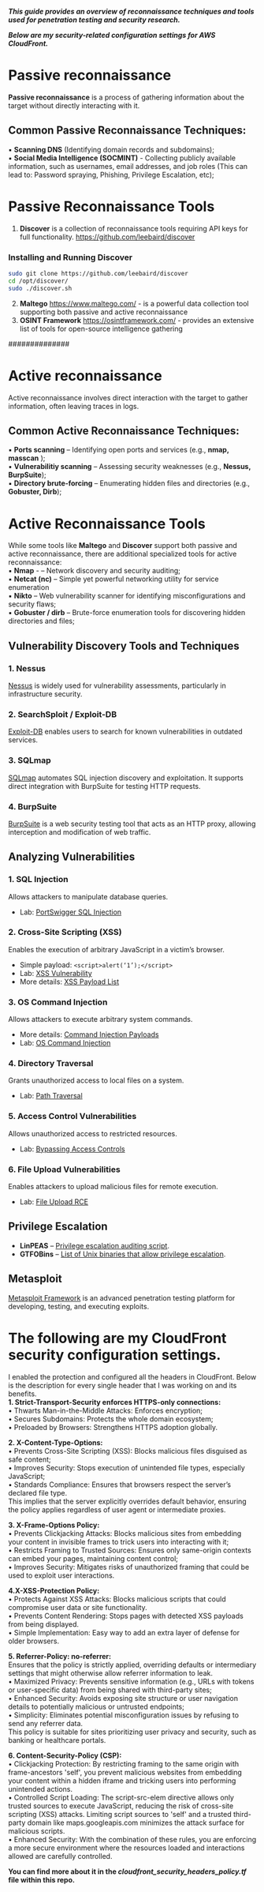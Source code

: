 ***This guide provides an overview of reconnaissance techniques and tools used for penetration testing and security research.***  <br />

***Below are my security-related configuration settings for AWS CloudFront.***

# Passive reconnaissance <br />
**Passive reconnaissance** is a process of gathering information about the target without directly interacting with it.  <br />

## Common Passive Reconnaissance Techniques: <br />

▪ **Scanning DNS**  (Identifying domain records and subdomains); <br />
▪ **Social Media Intelligence (SOCMINT)** - Collecting publicly available information, such as usernames, email addresses, and job roles (This can lead to: Password spraying, Phishing, Privilege Escalation, etc);  <br />


# Passive Reconnaissance Tools <br />

1. **Discover** is a collection of reconnaissance tools requiring API keys for full functionality.
https://github.com/leebaird/discover <br />
 
### Installing and Running Discover

```sh
sudo git clone https://github.com/leebaird/discover
cd /opt/discover/
sudo ./discover.sh
```

2. **Maltego** https://www.maltego.com/ - is a powerful data collection tool supporting both passive and active reconnaissance  <br />
3. **OSINT Framework** https://osintframework.com/ - provides an extensive list of tools for open-source intelligence gathering <br />



##############
# Active reconnaissance <br />

Active reconnaissance involves direct interaction with the target to gather information, often leaving traces in logs.  <br />

## Common Active Reconnaissance Techniques: <br />

▪ **Ports scanning** – Identifying open ports and services (e.g., **nmap, masscan** );  <br />
▪ **Vulnerabilitiy scanning** – Assessing security weaknesses (e.g., **Nessus, BurpSuite**);  <br />
▪ **Directory brute-forcing** – Enumerating hidden files and directories (e.g., **Gobuster, Dirb**);  <br />



# Active Reconnaissance Tools
While some tools like **Maltego** and **Discover** support both passive and active reconnaissance, there are additional specialized tools for active reconnaissance: <br />
▪ **Nmap**  - – Network discovery and security auditing; <br />
▪ **Netcat (nc)** – Simple yet powerful networking utility for service enumeration <br />
▪ **Nikto** – Web vulnerability scanner for identifying misconfigurations and security flaws;  <br />
▪ **Gobuster / dirb** – Brute-force enumeration tools for discovering hidden directories and files;  <br />



## Vulnerability Discovery Tools and Techniques  <br />

### 1. Nessus  <br />
[Nessus](https://www.tenable.com/products/nessus) is widely used for vulnerability assessments, particularly in infrastructure security.  <br />

### 2. SearchSploit / Exploit-DB  <br />
[Exploit-DB](https://www.exploit-db.com/) enables users to search for known vulnerabilities in outdated services.  <br />

### 3. SQLmap  <br />
[SQLmap](https://github.com/sqlmapproject/sqlmap) automates SQL injection discovery and exploitation. It supports direct integration with BurpSuite for testing HTTP requests.  <br />

### 4. BurpSuite  <br />
[BurpSuite](https://portswigger.net/burp) is a web security testing tool that acts as an HTTP proxy, allowing interception and modification of web traffic.  <br />


## Analyzing Vulnerabilities  <br />

### 1. SQL Injection  <br />
Allows attackers to manipulate database queries.  <br />
- Lab: [PortSwigger SQL Injection](https://portswigger.net/web-security/sql-injection/lab-retrieve-hidden-data)  <br />

### 2. Cross-Site Scripting (XSS)  <br />
Enables the execution of arbitrary JavaScript in a victim’s browser.  <br />
- Simple payload: `<script>alert(‘1’);</script>`  <br />
- Lab: [XSS Vulnerability](https://portswigger.net/web-security/cross-site-scripting/reflected/lab-html-context-nothing-encoded)  <br />
- More details: [XSS Payload List](https://github.com/payloadbox/xss-payload-list)  <br />

### 3. OS Command Injection  <br />
Allows attackers to execute arbitrary system commands.  <br />
- More details: [Command Injection Payloads](https://github.com/payloadbox/command-injection-payload-list)  <br />
- Lab: [OS Command Injection](https://portswigger.net/web-security/os-command-injection/lab-simple)  <br />

### 4. Directory Traversal  <br />
Grants unauthorized access to local files on a system.  <br />
- Lab: [Path Traversal](https://portswigger.net/web-security/file-path-traversal/lab-simple)  <br />

### 5. Access Control Vulnerabilities  <br />
Allows unauthorized access to restricted resources.  <br />
- Lab: [Bypassing Access Controls](https://portswigger.net/web-security/access-control/lab-unprotected-admin-functionality)  <br />

### 6. File Upload Vulnerabilities  <br />
Enables attackers to upload malicious files for remote execution.  <br />
- Lab: [File Upload RCE](https://portswigger.net/web-security/file-upload/lab-file-upload-remote-code-execution-via-web-shell-upload)  <br />

## Privilege Escalation  <br />
- **LinPEAS** – [Privilege escalation auditing script](https://linpeas.sh/).  <br />
- **GTFOBins** – [List of Unix binaries that allow privilege escalation](https://gtfobins.github.io/).  <br />


## Metasploit  <br />
[Metasploit Framework](https://www.metasploit.com/) is an advanced penetration testing platform for developing, testing, and executing exploits.  <br />


# The following are my CloudFront security configuration settings.

I enabled the protection and configured all the headers in CloudFront. Below is the description for every single header that I was working on and its benefits.  <br />
**1. Strict-Transport-Security enforces HTTPS-only connections:**  <br />
	•	Thwarts Man-in-the-Middle Attacks: Enforces encryption;  <br />
	•	Secures Subdomains: Protects the whole domain ecosystem;  <br />
	•	Preloaded by Browsers: Strengthens HTTPS adoption globally.  <br />
 
**2. X-Content-Type-Options:**  <br />
	•	Prevents Cross-Site Scripting (XSS): Blocks malicious files disguised as safe content;  <br />
	•	Improves Security: Stops execution of unintended file types, especially JavaScript;  <br />
	•	Standards Compliance: Ensures that browsers respect the server’s declared file type.  <br />
     This implies that the server explicitly overrides default behavior, ensuring the policy applies regardless of user agent or intermediate proxies. <br />
 
**3. X-Frame-Options Policy:**  <br />
	•	Prevents Clickjacking Attacks: Blocks malicious sites from embedding your content in invisible frames to trick users into interacting with it;  <br />
	•	Restricts Framing to Trusted Sources: Ensures only same-origin contexts can embed your pages, maintaining content control;  <br />
	•	Improves Security: Mitigates risks of unauthorized framing that could be used to exploit user interactions.  <br />
 
**4.X-XSS-Protection Policy:**  <br />
	•	Protects Against XSS Attacks: Blocks malicious scripts that could compromise user data or site functionality.  <br />
	•	Prevents Content Rendering: Stops pages with detected XSS payloads from being displayed.  <br />
	•	Simple Implementation: Easy way to add an extra layer of defense for older browsers.  <br />
 
**5. Referrer-Policy: no-referrer:**  <br />
Ensures that the policy is strictly applied, overriding defaults or intermediary settings that might otherwise allow referrer information to leak.  <br />
	•	Maximized Privacy: Prevents sensitive information (e.g., URLs with tokens or user-specific data) from being shared with third-party sites;  <br />
	•	Enhanced Security: Avoids exposing site structure or user navigation details to potentially malicious or untrusted endpoints;  <br />
	•	Simplicity: Eliminates potential misconfiguration issues by refusing to send any referrer data. <br />
This policy is suitable for sites prioritizing user privacy and security, such as banking or healthcare portals.  <br />
 
**6. Content-Security-Policy (CSP):**  <br /> 
	•	Clickjacking Protection: By restricting framing to the same origin with frame-ancestors 'self', you prevent malicious websites from embedding your content within a hidden iframe and tricking users into performing unintended actions.  <br />
	•	Controlled Script Loading: The script-src-elem directive allows only trusted sources to execute JavaScript, reducing the risk of cross-site scripting (XSS) attacks. Limiting script sources to 'self' and a trusted third-party domain like maps.googleapis.com minimizes the attack surface for malicious scripts.  <br />
	•	Enhanced Security: With the combination of these rules, you are enforcing a more secure environment where the resources loaded and interactions allowed are carefully controlled.  <br />

**You can find more about it in the ***cloudfront_security_headers_policy.tf*** file within this repo.**